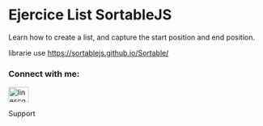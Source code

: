 # Ejercice List SortableJS
Learn how to create a list, and capture the start position and end position.

librarie use
 https://sortablejs.github.io/Sortable/


<h3 align="left">Connect with me:</h3>
<p align="left">
<a href="https://www.youtube.com/channel/UC0vIByKxrK6jWsANCXswGzw" target="blank"><img align="center" src="https://raw.githubusercontent.com/rahuldkjain/github-profile-readme-generator/master/src/images/icons/Social/youtube.svg" alt="linescode" height="30" width="40" /></a>
</p>

Support


